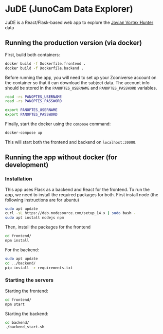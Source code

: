 # JuDE (JunoCam Data Explorer)
JuDE is a React/Flask-based web app to explore the [Jovian Vortex Hunter](https://www.zooniverse.org/projects/ramanakumars/jovian-vortex-hunter) data

## Running the production version (via docker)

First, build both containers:
```bash
docker build -f Dockerfile.frontend .
docker build -f Dockerfile.backend .
```

Before running the app, you will need to set up your Zooniverse account 
on the container so that it can download the subject data. The account info 
should be stored in the `PANOPTES_USERNAME` and `PANOPTES_PASSWORD` variables. 

```bash
read -rs PANOPTES_USERNAME
read -rs PANOPTES_PASSWORD

export PANOPTES_USERNAME
export PANOPTES_PASSWORD

```

Finally, start the docker using the `compose` command:
```bash
docker-compose up
```


This will start both the frontend and backend on `localhost:30000`.

## Running the app without docker (for development)

### Installation
This app uses Flask as a backend and React for the frontend. To run the 
app, we need to install the required packages for both. First install node 
(the following instructions are for ubuntu)

```bash
sudo apt update
curl -sL https://deb.nodesource.com/setup_14.x | sudo bash -
sudo apt install nodejs npm
```

Then, install the packages for the frontend

```bash
cd frontend/
npm install
```

For the backend:
```bash
sudo apt update
cd ../backend/
pip install -r requirements.txt
```

### Starting the servers

Starting the frontend:
```bash
cd frontend/
npm start
```

Starting the backend:
```bash
cd backend/
./backend_start.sh
```


